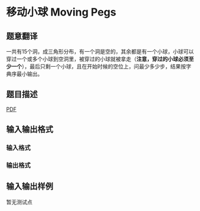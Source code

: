 # 移动小球 Moving Pegs

## 题意翻译

一共有15个洞，成三角形分布，有一个洞是空的，其余都是有一个小球，小球可以穿过一个或多个小球到空洞里，被穿过的小球就被拿走（**注意，穿过的小球必须至少一个**），最后只剩一个小球，且在开始时候的空位上，问最少多少步，结果按字典序最小输出。

## 题目描述

[problemUrl]: https://uva.onlinejudge.org/index.php?option=com_onlinejudge&Itemid=8&category=448&page=show_problem&problem=4308

[PDF](https://uva.onlinejudge.org/external/15/p1533.pdf)

## 输入输出格式

### 输入格式

### 输出格式

## 输入输出样例

暂无测试点

